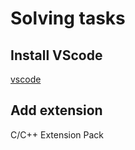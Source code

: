 # Solving tasks

## Install VScode
[vscode](https://code.visualstudio.com)

## Add extension
C/C++ Extension Pack

